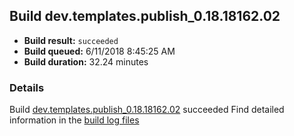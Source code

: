 ## Build dev.templates.publish_0.18.18162.02
- **Build result:** `succeeded`
- **Build queued:** 6/11/2018 8:45:25 AM
- **Build duration:** 32.24 minutes
### Details
Build [dev.templates.publish_0.18.18162.02](https://winappstudio.visualstudio.com/web/build.aspx?pcguid=a4ef43be-68ce-4195-a619-079b4d9834c2&builduri=vstfs%3a%2f%2f%2fBuild%2fBuild%2f25857) succeeded
Find detailed information in the [build log files](https://uwpctdiags.blob.core.windows.net/buildlogs/dev.templates.publish_0.18.18162.02_logs.zip)
